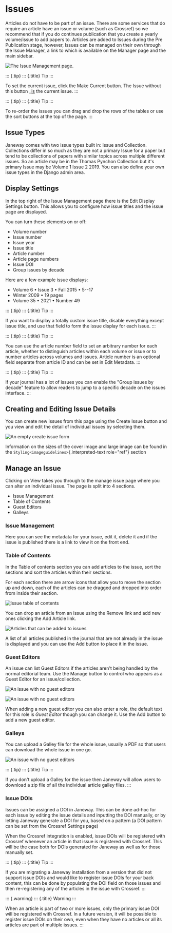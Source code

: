 Issues
======

Articles do not have to be part of an issue. There are some services
that do require an article have an issue or volume (such as Crossref) so
we recommend that if you do continues publication that you create a
yearly volume/issue to add papers to. Articles are added to Issues
during the Pre Publication stage, however, Issues can be managed on
their own through the Issue Manager, a link to which is available on the
Manager page and the main sidebar.

![The Issue Management page.](../nstatic/issue_management.png)

::: {.tip}
::: {.title}
Tip
:::

To set the current issue, click the Make Current button. The Issue
without this button \_[is]() the current issue.
:::

::: {.tip}
::: {.title}
Tip
:::

To re-order the issues you can drag and drop the rows of the tables or
use the sort buttons at the top of the page.
:::

Issue Types
-----------

Janeway comes with two issue types built in: Issue and Collection.
Collections differ in so much as they are not a primary Issue for a
paper but tend to be collections of papers with similar topics across
multiple different issues. So an article may be in the Thomas Pynchon
Collection but it\'s primary Issue may be Volume 1 Issue 2 2019. You can
also define your own issue types in the Django admin area.

Display Settings
----------------

In the top right of the Issue Management page there is the Edit Display
Settings button. This allows you to configure how issue titles and the
issue page are displayed.

You can turn these elements on or off:

-   Volume number
-   Issue number
-   Issue year
-   Issue title
-   Article number
-   Article page numbers
-   Issue DOI
-   Group issues by decade

Here are a few example issue displays:

-   Volume 6 • Issue 3 • Fall 2015 • 5--17
-   Winter 2009 • 19 pages
-   Volume 35 • 2021 • Number 49

::: {.tip}
::: {.title}
Tip
:::

If you want to display a totally custom issue title, disable everything
except issue title, and use that field to form the issue display for
each issue.
:::

::: {.tip}
::: {.title}
Tip
:::

You can use the article number field to set an arbitrary number for each
article, whether to distinguish articles within each volume or issue or
to number articles across volumes and issues. Article number is an
optional field separate from article ID and can be set in Edit Metadata.
:::

::: {.tip}
::: {.title}
Tip
:::

If your journal has a lot of issues you can enable the \"Group issues by
decade\" feature to allow readers to jump to a specific decade on the
issues interface.
:::

Creating and Editing Issue Details
----------------------------------

You can create new issues from this page using the Create Issue button
and you view and edit the detail of individual issues by selecting them.

![An empty create issue form](../nstatic/create_issue.png)

Information on the sizes of the cover image and large image can be found
in the `Styling<imageguidelines>`{.interpreted-text role="ref"} section

Manage an Issue
---------------

Clicking on View takes you through to the manage issue page where you
can alter an individual issue. The page is split into 4 sections.

-   Issue Management
-   Table of Contents
-   Guest Editors
-   Galleys

### Issue Management

Here you can see the metadata for your issue, edit it, delete it and if
the issue is published there is a link to view it on the front end.

### Table of Contents

In the Table of contents section you can add articles to the issue, sort
the sections and sort the articles within their sections.

For each section there are arrow icons that allow you to move the
section up and down, each of the articles can be dragged and dropped
into order from inside their section.

![Issue table of contents](../nstatic/issue_table_of_contents.png)

You can drop an article from an issue using the Remove link and add new
ones clicking the Add Article link.

![Articles that can be added to issues](../nstatic/issue_articles.png)

A list of all articles published in the journal that are not already in
the issue is displayed and you can use the Add button to place it in the
issue.

### Guest Editors

An issue can list Guest Editors if the articles aren\'t being handled by
the normal editorial team. Use the Manage button to control who appears
as a Guest Editor for an issue/collection.

![An issue with no guest editors](../nstatic/empty_guest_editors.png)

![An issue with no guest editors](../nstatic/manage_guest_editors.png)

When adding a new guest editor you can also enter a role, the default
text for this role is *Guest Editor* though you can change it. Use the
Add button to add a new guest editor.

### Galleys

You can upload a Galley file for the whole issue, usually a PDF so that
users can download the whole issue in one go.

![An issue with no guest editors](../nstatic/issue_galley.png)

::: {.tip}
::: {.title}
Tip
:::

If you don\'t upload a Galley for the issue then Janeway will allow
users to download a zip file of all the individual article galley files.
:::

### Issue DOIs

Issues can be assigned a DOI in Janeway. This can be done ad-hoc for
each issue by editing the issue details and inputting the DOI manually,
or by letting Janeway generate a DOI for you, based on a pattern (a DOI
pattern can be set from the Crossref Settings page)

When the Crossref integration is enabled, issue DOIs will be registered
with Crossref whenever an article in that issue is registered with
Crossref. This will be the case both for DOIs generated for Janeway as
well as for those manually set.

::: {.tip}
::: {.title}
Tip
:::

If you are migrating a Janeway installation from a version that did not
support issue DOIs and would like to register issue DOIs for your back
content, this can be done by populating the DOI field on those issues
and then re-registering any of the articles in the issue with Crossref.
:::

::: {.warning}
::: {.title}
Warning
:::

When an article is part of two or more issues, only the primary issue
DOI will be registered with Crossref. In a future version, it will be
possible to register issue DOIs on their own, even when they have no
articles or all its articles are part of multiple issues.
:::
